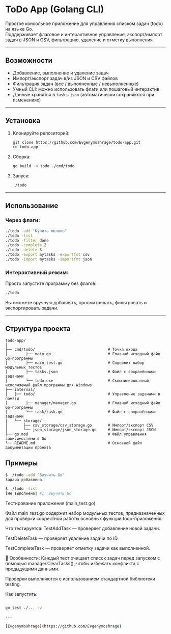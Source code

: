 
# ToDo App (Golang CLI)

Простое консольное приложение для управления списком задач (todo) на языке Go.  
Поддерживает флаговое и интерактивное управление, экспорт/импорт задач в JSON и CSV, фильтрацию, удаление и отметку выполнения.

---

## Возможности

- Добавление, выполнение и удаление задач
- Импорт/экспорт задач в/из JSON и CSV файлов
- Фильтрация задач (все / выполненные / невыполненные)
- Умный CLI: можно использовать флаги или пошаговый интерактив
- Данные хранятся в `tasks.json` (автоматически сохраняются при изменениях)

---

## Установка

1. Клонируйте репозиторий:
   ```bash
   git clone https://github.com/Evgenymoshrage/todo-app.git
   cd todo-app
   ```

2. Сборка:
   ```bash
   go build -o todo ./cmd/todo
   ```

3. Запуск:
   ```bash
   ./todo
   ```

---

## Использование

### Через флаги:

```bash
./todo -add "Купить молоко"
./todo -list
./todo -filter done
./todo -complete 2
./todo -delete 3
./todo -export mytasks -exportfmt csv
./todo -import mytasks -importfmt json
```

### Интерактивный режим:

Просто запустите программу без флагов:

```bash
./todo
```

Вы сможете вручную добавлять, просматривать, фильтровать и экспортировать задачи.

---

## Структура проекта

```
todo-app/
│
├── cmd/todo/                                # Точка входа
│        ├── main.go                         # Главный исходный файл Go-программы
│        ├── main_test.go                    # Содержит набор модульных тестов
│        ├── tasks.json                      # Файл с сохранёнными задачами
│        └── todo.exe                        # Скомпилированный исполняемый файл программы для Windows
├── internal/
│   ├── todo/                                # Управление задачами в памяти
│        ├── manager/manager.go              # Главный исходный файл Go-программы
│        └── task/task.go                    # Файл с сохранёнными задачами
│   └── storage/
│       ├── csv_storage/csv_storage.go       # Импорт/экспорт CSV
│       └── json_storage/json_storage.go     # Импорт/экспорт JSON
├── go.mod                                   # Файл управления зависимостями в Go
└── README.md                                # Основной файл документации проекта
```

## Примеры

```bash
$ ./todo -add "Выучить Go"
Задача добавлена.

$ ./todo -list
[Не выполнено] #1: Выучить Go
```

Тестирование приложения (main_test.go)

Файл main_test.go содержит набор модульных тестов, предназначенных для проверки корректной работы основных функций todo-приложения.

Что тестируется:
TestAddTask — проверяет добавление новой задачи.

TestDeleteTask — проверяет удаление задачи по ID.

TestCompleteTask — проверяет отметку задачи как выполненной.

📌 Особенности:
Каждый тест очищает список задач перед запуском с помощью manager.ClearTasks(), чтобы избежать конфликта с предыдущими данными.

Проверки выполняются с использованием стандартной библиотеки testing.

Как запустить:

```bash

go test ./... -v

---

[Evgenymoshrage](https://github.com/Evgenymoshrage)
